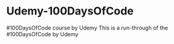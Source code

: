# Udemy-100DaysOfCode
#100DaysOfCode course by Udemy
This is a run-through of the #100DaysOfCode by Udemy
